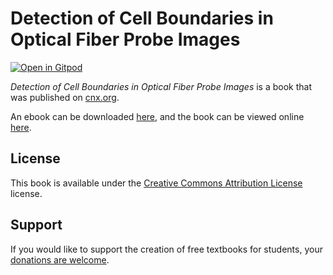 # Detection of Cell Boundaries in Optical Fiber Probe Images

[![Open in Gitpod](https://gitpod.io/button/open-in-gitpod.svg)](https://gitpod.io/from-referrer/)

_Detection of Cell Boundaries in Optical Fiber Probe Images_ is a book that was published on [cnx.org](https://cnx.org/).

An ebook can be downloaded [here](https://github.com/cnx-user-books/cnxbook-detection-of-cell-boundaries-in-optical-fiber-probe-images/releases/latest), and the book can be viewed online [here](https://github.com/cnx-user-books/cnxbook-detection-of-cell-boundaries-in-optical-fiber-probe-images/releases/latest).

## License
This book is available under the [Creative Commons Attribution License](./LICENSE) license.

## Support
If you would like to support the creation of free textbooks for students, your [donations are welcome](https://riceconnect.rice.edu/donation/support-openstax-banner).
